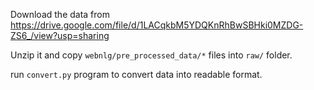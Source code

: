 Download the data from https://drive.google.com/file/d/1LACqkbM5YDQKnRhBwSBHki0MZDG-ZS6_/view?usp=sharing

Unzip it and copy `webnlg/pre_processed_data/*` files into `raw/` folder.

run `convert.py` program to convert data into readable format.
